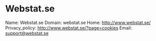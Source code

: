 
# Webstat.se

Name: Webstat.se
Domain: webstat.se
Home: http://www.webstat.se/
Privacy_policy: http://www.webstat.se/?page=cookies
Email: support@webstat.se
